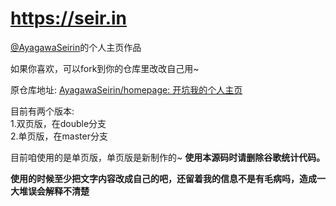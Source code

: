 # https://seir.in
[@AyagawaSeirin](https://github.com/AyagawaSeirin)的个人主页作品

如果你喜欢，可以fork到你的仓库里改改自己用~

原仓库地址: [AyagawaSeirin/homepage: 开坑我的个人主页](https://github.com/AyagawaSeirin/homepage)

目前有两个版本:<br>
1.双页版，在double分支<br>
2.单页版，在master分支

目前咱使用的是单页版，单页版是新制作的~
**使用本源码时请删除谷歌统计代码。**

**使用的时候至少把文字内容改成自己的吧，还留着我的信息不是有毛病吗，造成一大堆误会解释不清楚**
